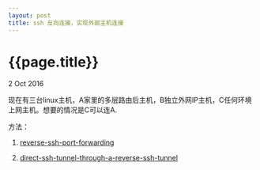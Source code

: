 ```yaml
---
layout: post
title: ssh 反向连接，实现外部主机连接
---
```


{{page.title}}
=============

<p class="meta">2 Oct 2016</p>

现在有三台linux主机，A家里的多层路由后主机，B独立外网IP主机，C任何环境上网主机。想要的情况是C可以连A.

方法：




1. [reverse-ssh-port-forwarding](https://toic.org/blog/2009/reverse-ssh-port-forwarding/)

2. [direct-ssh-tunnel-through-a-reverse-ssh-tunnel](http://askubuntu.com/questions/598626/direct-ssh-tunnel-through-a-reverse-ssh-tunnel)

